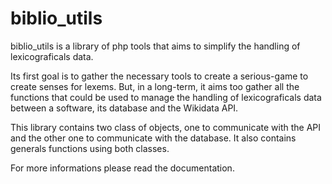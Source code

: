 # biblio_utils
biblio_utils is a library of php tools that aims to simplify the handling of lexicograficals data.

Its first goal is to gather the necessary tools to create a serious-game to create senses for lexems. But, in a long-term, it aims too gather all the functions that could be used to manage the handling of lexicograficals data between a software, its database and the Wikidata API.

This library contains two class of objects, one to communicate with the API and the other one to communicate with the database. It also contains generals functions using both classes.

For more informations please read the documentation.
